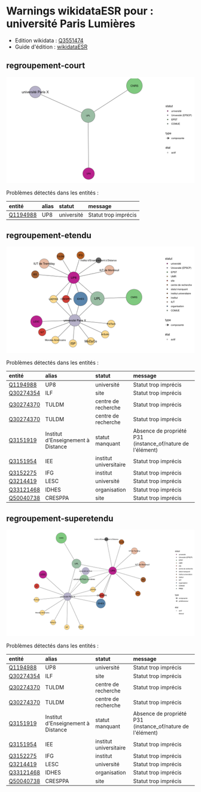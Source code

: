 Warnings wikidataESR pour : université Paris Lumières
================

- Edition wikidata : [Q3551474](https://www.wikidata.org/wiki/Q3551474)
- Guide d'édition : [wikidataESR](https://github.com/cpesr/wikidataESR/)



## regroupement-court 

![Graphique non généré](https://github.com/cpesr/wikidataESR/blob/master/plots/regroupements/Q3551474-regroupement-court.png) 



Problèmes détectés dans les entités :

|entité                                             |alias |statut     |message              |
|:--------------------------------------------------|:-----|:----------|:--------------------|
|[Q1194988](https://www.wikidata.org/wiki/Q1194988) |UP8   |université |Statut trop imprécis |


## regroupement-etendu 

![Graphique non généré](https://github.com/cpesr/wikidataESR/blob/master/plots/regroupements/Q3551474-regroupement-etendu.png) 



Problèmes détectés dans les entités :

|entité                                               |alias                              |statut                 |message                                                    |
|:----------------------------------------------------|:----------------------------------|:----------------------|:----------------------------------------------------------|
|[Q1194988](https://www.wikidata.org/wiki/Q1194988)   |UP8                                |université             |Statut trop imprécis                                       |
|[Q30274354](https://www.wikidata.org/wiki/Q30274354) |ILF                                |site                   |Statut trop imprécis                                       |
|[Q30274370](https://www.wikidata.org/wiki/Q30274370) |TULDM                              |centre de recherche    |Statut trop imprécis                                       |
|[Q30274370](https://www.wikidata.org/wiki/Q30274370) |TULDM                              |centre de recherche    |Statut trop imprécis                                       |
|[Q3151919](https://www.wikidata.org/wiki/Q3151919)   |Institut d'Enseignement à Distance |statut manquant        |Absence de propriété P31 (instance_of/nature de l'élément) |
|[Q3151954](https://www.wikidata.org/wiki/Q3151954)   |IEE                                |institut universitaire |Statut trop imprécis                                       |
|[Q3152275](https://www.wikidata.org/wiki/Q3152275)   |IFG                                |institut               |Statut trop imprécis                                       |
|[Q3214419](https://www.wikidata.org/wiki/Q3214419)   |LESC                               |université             |Statut trop imprécis                                       |
|[Q33121468](https://www.wikidata.org/wiki/Q33121468) |IDHES                              |organisation           |Statut trop imprécis                                       |
|[Q50040738](https://www.wikidata.org/wiki/Q50040738) |CRESPPA                            |site                   |Statut trop imprécis                                       |


## regroupement-superetendu 

![Graphique non généré](https://github.com/cpesr/wikidataESR/blob/master/plots/regroupements/Q3551474-regroupement-superetendu.png) 



Problèmes détectés dans les entités :

|entité                                               |alias                              |statut                 |message                                                    |
|:----------------------------------------------------|:----------------------------------|:----------------------|:----------------------------------------------------------|
|[Q1194988](https://www.wikidata.org/wiki/Q1194988)   |UP8                                |université             |Statut trop imprécis                                       |
|[Q30274354](https://www.wikidata.org/wiki/Q30274354) |ILF                                |site                   |Statut trop imprécis                                       |
|[Q30274370](https://www.wikidata.org/wiki/Q30274370) |TULDM                              |centre de recherche    |Statut trop imprécis                                       |
|[Q30274370](https://www.wikidata.org/wiki/Q30274370) |TULDM                              |centre de recherche    |Statut trop imprécis                                       |
|[Q3151919](https://www.wikidata.org/wiki/Q3151919)   |Institut d'Enseignement à Distance |statut manquant        |Absence de propriété P31 (instance_of/nature de l'élément) |
|[Q3151954](https://www.wikidata.org/wiki/Q3151954)   |IEE                                |institut universitaire |Statut trop imprécis                                       |
|[Q3152275](https://www.wikidata.org/wiki/Q3152275)   |IFG                                |institut               |Statut trop imprécis                                       |
|[Q3214419](https://www.wikidata.org/wiki/Q3214419)   |LESC                               |université             |Statut trop imprécis                                       |
|[Q33121468](https://www.wikidata.org/wiki/Q33121468) |IDHES                              |organisation           |Statut trop imprécis                                       |
|[Q50040738](https://www.wikidata.org/wiki/Q50040738) |CRESPPA                            |site                   |Statut trop imprécis                                       |
